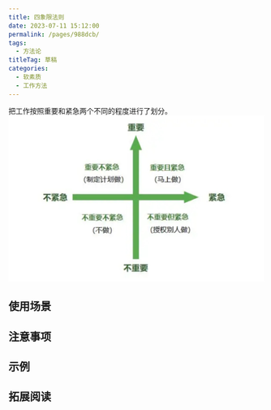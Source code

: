 ```yaml
---
title: 四象限法则
date: 2023-07-11 15:12:00
permalink: /pages/988dcb/
tags: 
  - 方法论
titleTag: 草稿
categories: 
  - 软素质
  - 工作方法
---
```


把工作按照重要和紧急两个不同的程度进行了划分。
![Alt text](../../@assets/img/image-9.png)

## 使用场景

## 注意事项

## 示例

## 拓展阅读